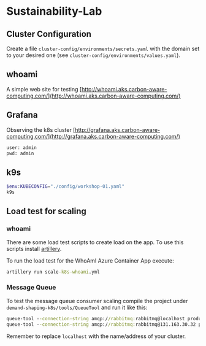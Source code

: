 # Sustainability-Lab

## Cluster Configuration

Create a file `cluster-config/environments/secrets.yaml` with the domain set to your desired one (see `cluster-config/environments/values.yaml`).

## whoami

A simple web site for testing [http://whoami.aks.carbon-aware-computing.com/](http://whoami.aks.carbon-aware-computing.com/)

## Grafana

Observing the k8s cluster [http://grafana.aks.carbon-aware-computing.com/](http://grafana.aks.carbon-aware-computing.com/)

``` cmd
user: admin
pwd: admin
```

## k9s

``` powershell
$env:KUBECONFIG="./config/workshop-01.yaml"
k9s
```

## Load test for scaling

### whoami

There are some load test scripts to create load on the app. To use this scripts install [artillery](https://www.artillery.io/).

To run the load test for the WhoAmI Azure Container App execute:

``` cmd
artillery run scale-k8s-whoami.yml
```

### Message Queue

To test the message queue consumer scaling compile the project under `demand-shaping-k8s/tools/QueueTool` and run it like this:

``` cmd
queue-tool --connection-string amqp://rabbitmq:rabbitmq@localhost produce --message-count 100
queue-tool --connection-string amqp://rabbitmq:rabbitmq@131.163.30.32 produce --message-count 100
```

Remember to replace `localhost` with the name/address of your cluster.

